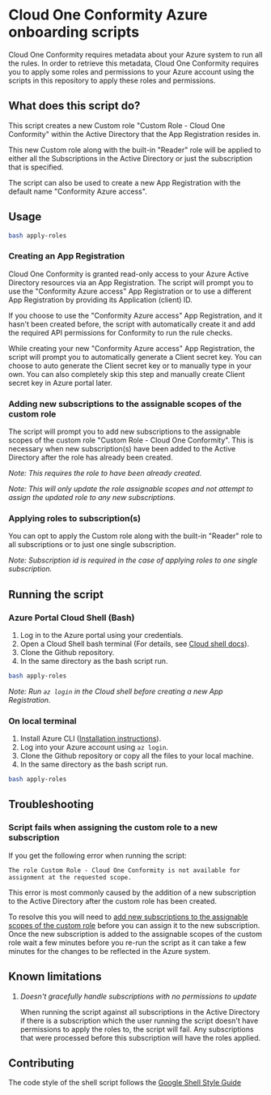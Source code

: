 # Cloud One Conformity Azure onboarding scripts

Cloud One Conformity requires metadata about your Azure system to run all the rules.
In order to retrieve this metadata, Cloud One Conformity requires you to apply some roles and permissions
to your Azure account using the scripts in this repository to apply these roles and permissions.

## What does this script do?

This script creates a new Custom role "Custom Role - Cloud One Conformity" within the Active Directory that the App Registration resides in.

This new Custom role along with the built-in "Reader" role will be applied to either all the Subscriptions in the
Active Directory or just the subscription that is specified.

The script can also be used to create a new App Registration with the default name "Conformity Azure access".

## Usage

```bash
bash apply-roles
```

### Creating an App Registration

Cloud One Conformity is granted read-only access to your Azure Active Directory resources via an App Registration. The script will prompt you to use the
"Conformity Azure access" App Registration or to use a different App Registration by providing its Application (client) ID.

If you choose to use the "Conformity Azure access" App Registration, and it hasn't been created before, the script with automatically create it and add
the required API permissions for Conformity to run the rule checks.

While creating your new "Conformity Azure access" App Registration, the script will prompt you to automatically generate a Client secret key. You can
choose to auto generate the Client secret key or to manually type in your own. You can also completely skip this step and manually create Client secret
key in Azure portal later.

### Adding new subscriptions to the assignable scopes of the custom role

The script will prompt you to add new subscriptions to the assignable scopes of the custom role "Custom Role - Cloud One Conformity". This is necessary
when new subscription(s) have been added to the Active Directory after the role has already been created.

_Note: This requires the role to have been already created._

_Note: This will only update the role assignable scopes and not attempt to assign the updated role to any new subscriptions._

### Applying roles to subscription(s)

You can opt to apply the Custom role along with the built-in "Reader" role to all subscriptions or to just one single subscription.

_Note: Subscription id is required in the case of applying roles to one single subscription._

## Running the script
### Azure Portal Cloud Shell (Bash)

1. Log in to the Azure portal using your credentials.
2. Open a Cloud Shell bash terminal (For details, see [Cloud shell docs](https://docs.microsoft.com/azure/cloud-shell/overview)).
3. Clone the Github repository.
4. In the same directory as the bash script run.
```bash
bash apply-roles
```

_Note: Run `az login` in the Cloud shell before creating a new App Registration._

### On local terminal

1. Install Azure CLI ([Installation instructions](https://docs.microsoft.com/cli/azure/install-azure-cli?view=azure-cli-latest)).
2. Log into your Azure account using `az login`.
3. Clone the Github repository or copy all the files to your local machine.
4. In the same directory as the bash script run.
```bash
bash apply-roles
```

## Troubleshooting

### Script fails when assigning the custom role to a new subscription

If you get the following error when running the script:

```
The role Custom Role - Cloud One Conformity is not available for assignment at the requested scope.
```

This error is most commonly caused by the addition of a new subscription to the Active Directory after the custom role has been created.

To resolve this you will need to [add new subscriptions to the assignable scopes of the custom role](#Adding-new-subscriptions-to-the-assignable-scopes-of-the-custom-role) before you can assign it to the new subscription.
Once the new subscription is added to the assignable scopes of the custom role wait a few minutes before you re-run the script as it can take a few minutes for
the changes to be reflected in the Azure system.

## Known limitations

1. _Doesn't gracefully handle subscriptions with no permissions to update_

    When running the script against all subscriptions in the Active Directory if there is a subscription which the user running
    the script doesn't have permissions to apply the roles to, the script will fail. Any subscriptions that were processed before
    this subscription will have the roles applied.

## Contributing

The code style of the shell script follows the [Google Shell Style Guide](https://google.github.io/styleguide/shellguide.html)
